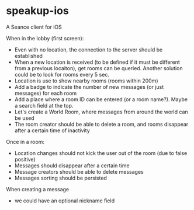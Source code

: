 speakup-ios
===========

A Seance client for iOS

When in the lobby (first screen):
- Even with no location, the connection to the server should be established
- When a new location is received (to be defined if it must be different from a previous locaiton), get rooms can be queried. 
Another solution could be to look for rooms every 5 sec.
- Location is use to show nearby rooms (rooms within 200m)
- Add a badge to indicate the number of new messages (or just messages) for each room
- Add a place where a room ID can be entered (or a room name?). Maybe a search field at the top.
- Let's create a World Room, where messages from around the world can be used
- The room creator should be able to delete a room, and rooms disappear after a certain time of inactivity 

Once in a room: 
- Location changes should not kick the user out of the room (due to false positive)
- Messages should disappear after a certain time
- Message creators should be able to delete messages
- Messages sorting should be persisted

When creating a message
- we could have an optional nickname field



